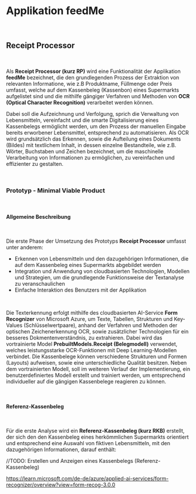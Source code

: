 # Applikation feedMe

<br />

## Receipt Processor

<br />

Als **Receipt Processor (kurz RP)** wird eine Funktionalität der Applikation **feedMe** bezeichnet, die den grundlegenden Prozess der Extraktion von relevanten Informatione, wie z.B Produktname, Füllmenge oder Preis umfasst, welche auf dem Kassenbeleg (Kassenbon) eines Supermarkts aufgelistet sind und die mithilfe gängiger Verfahren und Methoden von **OCR (Optical Character Recognition)** verarbeitet werden können. 

Dabei soll die Aufzeichnung und Verfolgung, sprich die Verwaltung von Lebensmitteln, vereinfacht und die smarte Digitalisierung eines Kassenbelegs ermöglicht werden, um den Prozess der manuellen Eingabe bereits erworbener Lebensmittel, entsprechend zu automatisieren. Als OCR wird grundsätzlich das Erkennen, sowie die Aufteilung eines Dokuments (Bildes) mit textlichem Inhalt, in dessen einzelne Bestandteile, wie z.B. Wörter, Buchstaben und Zeichen bezeichnet, um die maschinelle Verarbeitung von Informationen zu ermöglichen, zu vereinfachen und effizienter zu gestalten.  

<br />

### Prototyp - Minimal Viable Product

<br />

#### Allgemeine Beschreibung

<br />

Die erste Phase der Umsetzung des Prototyps **Receipt Processor** umfasst unter anderem:

- Erkennen von Lebensmitteln und den dazugehörigen Informationen, die auf dem Kassenbeleg eines Supermarkts abgebildet werden
- Integration und Anwendung von cloudbasierten Technologien, Modellen und Strategien, um die grundlegende Funktionsweise der Textanalyse zu veranschaulichen
- Einfache Interaktion des Benutzers mit der Applikation

<br />

Die Texterkennung erfolgt mithilfe des cloudbasierten AI-Service **Form Recognizer** von Microsoft Azure, um Texte, Tabellen, Strukturen und Key-Values (Schlüsselwertpaare), anhand der Verfahren und Methoden der optischen Zeichenerkennung OCR, sowie zusätzlicher Technologien für ein besseres Dokmentenverständnis, zu extrahieren. Dabei wird das vortrainierte Model **PrebuiltModels.Receipt (Belegmodell)** verwendet, welches leistungsstarke OCR-Funktionen mit Deep Learning-Modellen verbindet. Die Kassenbelege können verschiedene Strukturen und Formen (Layouts) aufweisen, sowie eine unterschiedliche Qualität besitzen. Neben dem vortrainierten Modell, soll im weiteren Verlauf der Implementierung, ein benutzerdefiniertes Modell erstellt und trainiert werden, um entsprechend individueller auf die gängigen Kassenbelege reagieren zu können. 

<br />

#### Referenz-Kassenbeleg

<br />

Für die erste Analyse wird ein **Referenz-Kassenbeleg (kurz RKB)** erstellt, der sich den den Kassenbeleg eines herkömmlichen Supermarkts orientiert und 
entsprechend eine Auswahl von fiktiven Lebensmitteln, mit den dazugehörigen Informationen, darauf enthält:

//TODO: Erstellen und Anzeigen eines Kassenbelegs (Referenz-Kassenbeleg)

https://learn.microsoft.com/de-de/azure/applied-ai-services/form-recognizer/overview?view=form-recog-3.0.0

